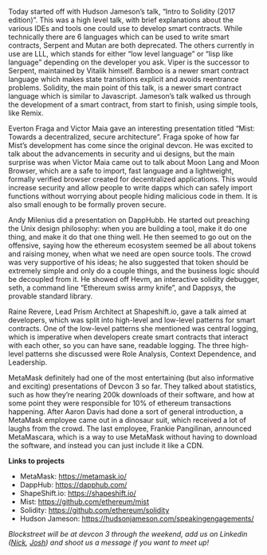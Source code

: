 Today started off with Hudson Jameson’s talk, “Intro to Solidity (2017 edition)”. This was a high level talk, with brief explanations about the various IDEs and tools one could use to develop smart contracts. While technically there are 6 languages which can be used to write smart contracts, Serpent and Mutan are both deprecated. The others currently in use are LLL, which stands for either “low level language” or “lisp like language” depending on the developer you ask. Viper is the successor to Serpent, maintained by Vitalik himself. Bamboo is a newer smart contract language which makes state transitions explicit and avoids reentrance problems. Solidity, the main point of this talk, is a newer smart contract language which is similar to Javascript. Jameson’s talk walked us through the development of a smart contract, from start to finish, using simple tools, like Remix.

Everton Fraga and Victor Maia gave an interesting presentation titled “Mist: Towards a decentralized, secure architecture”. Fraga spoke of how far Mist’s development has come since the original devcon. He was excited to talk about the advancements in security and ui designs, but the main surprise was when Victor Maia came out to talk about Moon Lang and Moon Browser, which are a safe to import, fast language and a lightweight, formally verified browser created for decentralized applications. This would increase security and allow people to write dapps which can safely import functions without worrying about people hiding malicious code in them. It is also small enough to be formally proven secure.

Andy Milenius did a presentation on DappHubb. He started out preaching the Unix design philosophy: when you are building a tool, make it do one thing, and make it do that one thing well.  He then seemed to go out on the offensive, saying how the ethereum ecosystem seemed be all about tokens and raising money, when what we need are open source tools. The crowd was very supportive of his ideas; he also suggested that token should be extremely simple and only do a couple things, and the business logic should be decoupled from it. He showed off Hevm, an interactive solidity debugger, seth, a command line “Ethereum swiss army knife”, and Dappsys, the provable standard library.

Raine Revere, Lead Prism Architect at Shapeshift.io, gave a talk aimed at developers, which was split into high-level and low-level patterns for smart contracts. One of the low-level patterns she mentioned was central logging, which is imperative when developers create smart contracts that interact with each other, so you can have sane, readable logging. The three high-level patterns she discussed were Role Analysis, Context Dependence, and Leadership.

MetaMask definitely had one of the most entertaining (but also informative and exciting) presentations of Devcon 3 so far. They talked about statistics, such as how they’re nearing 200k downloads of their software, and how at some point they were responsible for 10% of ethereum transactions happening. After Aaron Davis had done a sort of general introduction, a MetaMask employee came out in a dinosaur suit, which received a lot of laughs from the crowd. The last employee, Frankie Pangilinan, announced MetaMascara, which is a way to use MetaMask without having to download the software, and instead you can just include it like a CDN.

**Links to projects**
* MetaMask: https://metamask.io/
* DappHub: https://dapphub.com/
* ShapeShift.io: https://shapeshift.io/
* Mist: https://github.com/ethereum/mist
* Solidity: https://github.com/ethereum/solidity
* Hudson Jameson: https://hudsonjameson.com/speakingengagements/

*Blockstreet will be at devcon 3 through the weekend, add us on Linkedin ([Nick](https://linkedin.com/in/nklombardi),  [Josh](https://linkedin.com/in/joshsemedo)) and shoot us a message if you want to meet up!*

